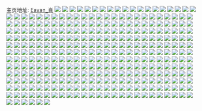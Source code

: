 主页地址: [Eavan_肖](https://weibo.com/u/5812192369) 
![](https://wx4.sinaimg.cn/mw2000/006llmKdly1h9qlwduz2aj31o0280x6p.jpg) 
![](https://wx4.sinaimg.cn/mw2000/006llmKdly1h9qlwcdtasj31o0280qv5.jpg) 
![](https://wx4.sinaimg.cn/mw2000/006llmKdly1h9neq6xoejj31o02804qp.jpg) 
![](https://wx4.sinaimg.cn/mw2000/006llmKdly1h9ik6uvg27j30u014044t.jpg) 
![](https://wx4.sinaimg.cn/mw2000/006llmKdly1h9ik6v5p43j30u014043b.jpg) 
![](https://wx4.sinaimg.cn/mw2000/006llmKdly1h7vwdu4tslj31r0340e83.jpg) 
![](https://wx4.sinaimg.cn/mw2000/006llmKdly1h7vwdx3i58j31vw2g64qs.jpg) 
![](https://wx4.sinaimg.cn/mw2000/006llmKdly1h7vwdvlhazj31r0340hdv.jpg) 
![](https://wx4.sinaimg.cn/mw2000/006llmKdly1h7mnhs0t4xj32c0340b2a.jpg) 
![](https://wx4.sinaimg.cn/mw2000/006llmKdly1h7mnhu70gbj32c03401ky.jpg) 
![](https://wx4.sinaimg.cn/mw2000/006llmKdly1h7mnituf68j32c0340npe.jpg) 
![](https://wx4.sinaimg.cn/mw2000/006llmKdly1h6xtyj6y3aj32tc35se82.jpg) 
![](https://wx4.sinaimg.cn/mw2000/006llmKdly1h6xtyr6elnj32c0340b2a.jpg) 
![](https://wx4.sinaimg.cn/mw2000/006llmKdly1h6xtym33saj315o4414qq.jpg) 
![](https://wx4.sinaimg.cn/mw2000/006llmKdly1h6xtykjdemj30xc3p71kx.jpg) 
![](https://wx4.sinaimg.cn/mw2000/006llmKdly1h6xu23rx1cj32tc240hdw.jpg) 
![](https://wx4.sinaimg.cn/mw2000/006llmKdly1h6xtynpb8nj31em35s1kz.jpg) 
![](https://wx4.sinaimg.cn/mw2000/006llmKdly1h6xu2a4w1oj32tc2401kz.jpg) 
![](https://wx4.sinaimg.cn/mw2000/006llmKdly1h6xtypkceqj316p35snkk.jpg) 
![](https://wx4.sinaimg.cn/mw2000/006llmKdly1h6xu20hjf2j32tc2401kx.jpg) 
![](https://wx4.sinaimg.cn/mw2000/006llmKdly1h6xu2556coj33k02o04qp.jpg) 
![](https://wx4.sinaimg.cn/mw2000/006llmKdly1h6xu27dzp7j32tc240u0y.jpg) 
![](https://wx4.sinaimg.cn/mw2000/006llmKdly1h6xu269w35j32tc240x6q.jpg) 
![](https://wx4.sinaimg.cn/mw2000/006llmKdly1h6xu1vh6rdj32tc240hdv.jpg) 
![](https://wx4.sinaimg.cn/mw2000/006llmKdly1h6xu1xz309j32402tctwl.jpg) 
![](https://wx4.sinaimg.cn/mw2000/006llmKdly1h6xu1wsqdxj32tc2404qr.jpg) 
![](https://wx4.sinaimg.cn/mw2000/006llmKdly1h6xu28ujquj33k02o0nds.jpg) 
![](https://wx4.sinaimg.cn/mw2000/006llmKdly1h6xu1z3gfjj32tc240qnk.jpg) 
![](https://wx4.sinaimg.cn/mw2000/006llmKdly1h6xu21trlcj32tc2407wh.jpg) 
![](https://wx4.sinaimg.cn/mw2000/006llmKdly1h6bvfppy0nj320p2swwjm.jpg) 
![](https://wx4.sinaimg.cn/mw2000/006llmKdly1h6bvfrsdbij30qo0zk0xx.jpg) 
![](https://wx4.sinaimg.cn/mw2000/006llmKdly1h6bvfri139j323x23w1dm.jpg) 
![](https://wx4.sinaimg.cn/mw2000/006llmKdly1h6bvfqk5znj32402tce82.jpg) 
![](https://wx4.sinaimg.cn/mw2000/006llmKdly1h5sqfumn3pj31sc2dsnpd.jpg) 
![](https://wx4.sinaimg.cn/mw2000/006llmKdly1h5kfgxdhzjj30u01iq4gb.jpg) 
![](https://wx4.sinaimg.cn/mw2000/006llmKdly1h4lste8wtaj30u01qagun.jpg) 
![](https://wx4.sinaimg.cn/mw2000/006llmKdly1h4frrsrug5j32c02c07wh.jpg) 
![](https://wx4.sinaimg.cn/mw2000/006llmKdly1h4frru4l0bj32c03404qq.jpg) 
![](https://wx4.sinaimg.cn/mw2000/006llmKdly1h4frrxuvk1j32c0340qv5.jpg) 
![](https://wx4.sinaimg.cn/mw2000/006llmKdly1h4frrvkb7gj32c0340u0x.jpg) 
![](https://wx4.sinaimg.cn/mw2000/006llmKdly1h4dsyhvgbtj31o0280npd.jpg) 
![](https://wx4.sinaimg.cn/mw2000/006llmKdly1h4dsyj1zh2j31g11xdhdt.jpg) 
![](https://wx4.sinaimg.cn/mw2000/006llmKdly1h4dsyjvx7zj32402tc1ky.jpg) 
![](https://wx4.sinaimg.cn/mw2000/006llmKdly1h4dsyks2udj32402tcb2a.jpg) 
![](https://wx4.sinaimg.cn/mw2000/006llmKdly1h4dsylj5v6j32402tcqv5.jpg) 
![](https://wx4.sinaimg.cn/mw2000/006llmKdly1h3w799lvcdj30u0140qcg.jpg) 
![](https://wx4.sinaimg.cn/mw2000/006llmKdly1h3w799co7nj30u0140gv4.jpg) 
![](https://wx4.sinaimg.cn/mw2000/006llmKdly1h3w798tru2j32402tc4qq.jpg) 
![](https://wx4.sinaimg.cn/mw2000/006llmKdly1h3jocyow6oj30u0140dzg.jpg) 
![](https://wx4.sinaimg.cn/mw2000/006llmKdly1h3hh8g8dqdj30u0140ngc.jpg) 
![](https://wx4.sinaimg.cn/mw2000/006llmKdly1h34keha7lzj325633z7wh.jpg) 
![](https://wx4.sinaimg.cn/mw2000/006llmKdly1h34kefpg97j33402c0e81.jpg) 
![](https://wx4.sinaimg.cn/mw2000/006llmKdly1h34kej2ndrj32c0340x6p.jpg) 
![](https://wx4.sinaimg.cn/mw2000/006llmKdly1h34kekwyaoj32c0340u0x.jpg) 
![](https://wx4.sinaimg.cn/mw2000/006llmKdly1h2tlr2z8oyj32c0340nph.jpg) 
![](https://wx4.sinaimg.cn/mw2000/006llmKdly1h2tlrasa2nj32c0340qv9.jpg) 
![](https://wx4.sinaimg.cn/mw2000/006llmKdly1h2tlr02jboj32c0340x6t.jpg) 
![](https://wx4.sinaimg.cn/mw2000/006llmKdly1h2tlr3xspij30tw1fl7sk.jpg) 
![](https://wx4.sinaimg.cn/mw2000/006llmKdly1h2tlrbsmhqj30lv136tqk.jpg) 
![](https://wx4.sinaimg.cn/mw2000/006llmKdly1h2mbm5swtrj30u014013z.jpg) 
![](https://wx4.sinaimg.cn/mw2000/006llmKdly1h2mbm5fzysj30u0140drk.jpg) 
![](https://wx4.sinaimg.cn/mw2000/006llmKdly1h2g4j0z2idj32c0340u0z.jpg) 
![](https://wx4.sinaimg.cn/mw2000/006llmKdly1h2ahbr4petj32kf35su0y.jpg) 
![](https://wx4.sinaimg.cn/mw2000/006llmKdly1h2ahby0m39j32402tcqv6.jpg) 
![](https://wx4.sinaimg.cn/mw2000/006llmKdly1h2ahbout9yj32d635s4qr.jpg) 
![](https://wx4.sinaimg.cn/mw2000/006llmKdly1h2ahbvfi66j30uk3odhdt.jpg) 
![](https://wx4.sinaimg.cn/mw2000/006llmKdly1h2ahbzrd1jj32402tc7wi.jpg) 
![](https://wx4.sinaimg.cn/mw2000/006llmKdly1h2ahbwzjjtj30uk533hdt.jpg) 
![](https://wx4.sinaimg.cn/mw2000/006llmKdly1h2ahbttdolj30uk7cphdv.jpg) 
![](https://wx4.sinaimg.cn/mw2000/006llmKdly1h2ahbyp6baj30u0140gwa.jpg) 
![](https://wx4.sinaimg.cn/mw2000/006llmKdly1h2ahc0zp3vj32402tcnpe.jpg) 
![](https://wx4.sinaimg.cn/mw2000/006llmKdly1h288faoj6uj32c03404qr.jpg) 
![](https://wx4.sinaimg.cn/mw2000/006llmKdly1h288fcsc8aj32c03401kz.jpg) 
![](https://wx4.sinaimg.cn/mw2000/006llmKdly1h288ff01x7j32c0340x6q.jpg) 
![](https://wx4.sinaimg.cn/mw2000/006llmKdly1h288fgevlyj32c0340hdt.jpg) 
![](https://wx4.sinaimg.cn/mw2000/006llmKdly1h288fk7wtcj32c0340qv7.jpg) 
![](https://wx4.sinaimg.cn/mw2000/006llmKdly1h288fmvuykj32c0340b2b.jpg) 
![](https://wx4.sinaimg.cn/mw2000/006llmKdly1h1wlawrd4lj3228334b2c.jpg) 
![](https://wx4.sinaimg.cn/mw2000/006llmKdly1h1wlayk7mdj3228334kjm.jpg) 
![](https://wx4.sinaimg.cn/mw2000/006llmKdly1h1wlb0xj30j320n2ovb2c.jpg) 
![](https://wx4.sinaimg.cn/mw2000/006llmKdly1h1wlb2alqwj315o1jk7wh.jpg) 
![](https://wx4.sinaimg.cn/mw2000/006llmKdly1h1wlb5oqczj31xo2kwqv6.jpg) 
![](https://wx4.sinaimg.cn/mw2000/006llmKdly1h1wlb8pkghj3334228u10.jpg) 
![](https://wx4.sinaimg.cn/mw2000/006llmKdly1h1wlbarh17j31th2q14qr.jpg) 
![](https://wx4.sinaimg.cn/mw2000/006llmKdly1h1wlbc8x4vj319s1wo7wi.jpg) 
![](https://wx4.sinaimg.cn/mw2000/006llmKdly1h1wlbdl6aaj31cn20tnpd.jpg) 
![](https://wx4.sinaimg.cn/mw2000/006llmKdly1h1vmc816cyj324023lb29.jpg) 
![](https://wx4.sinaimg.cn/mw2000/006llmKdly1h1vmc74q3zj31zm21mb29.jpg) 
![](https://wx4.sinaimg.cn/mw2000/006llmKdly1h1s7dc2nfrj31lh24mb2a.jpg) 
![](https://wx4.sinaimg.cn/mw2000/006llmKdly1h1s7der446j32dc35sx6p.jpg) 
![](https://wx4.sinaimg.cn/mw2000/006llmKdly1h1s7dckyk7j30u0140wnq.jpg) 
![](https://wx4.sinaimg.cn/mw2000/006llmKdly1h1s7dmkdnhj31641r64qp.jpg) 
![](https://wx4.sinaimg.cn/mw2000/006llmKdly1h1s7da4lsnj32402tcqv6.jpg) 
![](https://wx4.sinaimg.cn/mw2000/006llmKdly1h1s7djszgsj32bc3341kz.jpg) 
![](https://wx4.sinaimg.cn/mw2000/006llmKdly1h1s7dpfdpbj30u01404aw.jpg) 
![](https://wx4.sinaimg.cn/mw2000/006llmKdly1h1s7dgw6skj33342284qr.jpg) 
![](https://wx4.sinaimg.cn/mw2000/006llmKdly1h1s7dpztu3j30u0140tkf.jpg) 
![](https://wx4.sinaimg.cn/mw2000/006llmKdly1h1s7dldpa5j30uk3tg4qq.jpg) 
![](https://wx4.sinaimg.cn/mw2000/006llmKdly1h1s7doakd7j31nl2h7qv5.jpg) 
![](https://wx4.sinaimg.cn/mw2000/006llmKdly1h1pm8d63qej30ka0h6dgo.jpg) 
![](https://wx4.sinaimg.cn/mw2000/006llmKdly1h1jxlhrz2wj32402tctky.jpg) 
![](https://wx4.sinaimg.cn/mw2000/006llmKdly1h1jxlhcnlmj30gi0phdjl.jpg) 
![](https://wx4.sinaimg.cn/mw2000/006llmKdly1h1jxlhj43tj30go0m8wf0.jpg) 
![](https://wx4.sinaimg.cn/mw2000/006llmKdly1h1jxlh1nkhj32402tce81.jpg) 
![](https://wx4.sinaimg.cn/mw2000/006llmKdly1h1jxli2gotj30kp0w8n1z.jpg) 
![](https://wx4.sinaimg.cn/mw2000/006llmKdly1h1jxljm6rnj32tc240kjm.jpg) 
![](https://wx4.sinaimg.cn/mw2000/006llmKdly1h12jxra5dyj30u0140dnp.jpg) 
![](https://wx4.sinaimg.cn/mw2000/006llmKdly1h12jxrywkjj316o1kwng9.jpg) 
![](https://wx4.sinaimg.cn/mw2000/006llmKdly1h12jxsvdpjj316o1kwx42.jpg) 
![](https://wx4.sinaimg.cn/mw2000/006llmKdly1h12jxu5f0uj316o1kw1kx.jpg) 
![](https://wx4.sinaimg.cn/mw2000/006llmKdly1h0wz3dlgw2j30nn0xcwl2.jpg) 
![](https://wx4.sinaimg.cn/mw2000/006llmKdly1h0wz3fk00vj32402tcnpf.jpg) 
![](https://wx4.sinaimg.cn/mw2000/006llmKdly1h0p8lntl4kj32c0340hdv.jpg) 
![](https://wx4.sinaimg.cn/mw2000/006llmKdly1h0p8lb1nvtj32c0340qv6.jpg) 
![](https://wx4.sinaimg.cn/mw2000/006llmKdly1h0p8lrff4lj32c0340b2b.jpg) 
![](https://wx4.sinaimg.cn/mw2000/006llmKdly1h0p8lc3os8j32d42f5b29.jpg) 
![](https://wx4.sinaimg.cn/mw2000/006llmKdly1h0p8ljkuu6j32c0340hdw.jpg) 
![](https://wx4.sinaimg.cn/mw2000/006llmKdly1h0p8leb4vsj3340392kjm.jpg) 
![](https://wx4.sinaimg.cn/mw2000/006llmKdly1h0p8lvzk3wj32c0340hdv.jpg) 
![](https://wx4.sinaimg.cn/mw2000/006llmKdly1h0p8kaldpdj32c0340b2a.jpg) 
![](https://wx4.sinaimg.cn/mw2000/006llmKdly1h0p8lz114lj32c0340kjn.jpg) 
![](https://wx4.sinaimg.cn/mw2000/006llmKdly1h0go1n55wbj31o02804n7.jpg) 
![](https://wx4.sinaimg.cn/mw2000/006llmKdly1h0go1lwdcyj31o0280x4v.jpg) 
![](https://wx4.sinaimg.cn/mw2000/006llmKdly1h0go1mkuxej31o0280e4t.jpg) 
![](https://wx4.sinaimg.cn/mw2000/006llmKdly1h0e79pze2ej32402tce82.jpg) 
![](https://wx4.sinaimg.cn/mw2000/006llmKdly1h0e79safqgj32402tcb2a.jpg) 
![](https://wx4.sinaimg.cn/mw2000/006llmKdly1h0e79st9wdj30rp12fgyj.jpg) 
![](https://wx4.sinaimg.cn/mw2000/006llmKdly1gzddvtz3e9j30u0140n5b.jpg) 
![](https://wx4.sinaimg.cn/mw2000/006llmKdly1gzddvufe55j30u014046y.jpg) 
![](https://wx4.sinaimg.cn/mw2000/006llmKdly1gzddvuqrq8j30u0140th2.jpg) 
![](https://wx4.sinaimg.cn/mw2000/006llmKdly1gzddvvbfx6j30u0140dog.jpg) 
![](https://wx4.sinaimg.cn/mw2000/006llmKdly1gz6klnkhqnj334045eb2a.jpg) 
![](https://wx4.sinaimg.cn/mw2000/006llmKdly1gz6klp73txj32c0340u0y.jpg) 
![](https://wx4.sinaimg.cn/mw2000/006llmKdly1gz6klpwqzaj32402tce81.jpg) 
![](https://wx4.sinaimg.cn/mw2000/006llmKdly1gz6klqllq1j32402tcx6p.jpg) 
![](https://wx4.sinaimg.cn/mw2000/006llmKdly1gz6klrklqbj32402tc7wi.jpg) 
![](https://wx4.sinaimg.cn/mw2000/006llmKdly1gz6klso9xfj32402tc7wi.jpg) 
![](https://wx4.sinaimg.cn/mw2000/006llmKdly1gz6kltfyyjj32tc240qv5.jpg) 
![](https://wx4.sinaimg.cn/mw2000/006llmKdly1gz6klutwxoj33402c0hdu.jpg) 
![](https://wx4.sinaimg.cn/mw2000/006llmKdly1gz6klwa19nj33402c0e82.jpg) 
![](https://wx4.sinaimg.cn/mw2000/006llmKdly1gz6klx7sv2j32o03k0qv6.jpg) 
![](https://wx4.sinaimg.cn/mw2000/006llmKdly1gz6klyf7gkj32o03k0b2b.jpg) 
![](https://wx4.sinaimg.cn/mw2000/006llmKdly1gz6klz95smj32tc240b2a.jpg) 
![](https://wx4.sinaimg.cn/mw2000/006llmKdly1gz6km0f3nyj32tc2401ky.jpg) 
![](https://wx4.sinaimg.cn/mw2000/006llmKdly1gz6km0tt0uj30u00gztbp.jpg) 
![](https://wx4.sinaimg.cn/mw2000/006llmKdly1gz6km1w27xj32tc240qv7.jpg) 
![](https://wx4.sinaimg.cn/mw2000/006llmKdly1gz6km2uozej32tc2401kz.jpg) 
![](https://wx4.sinaimg.cn/mw2000/006llmKdly1gz6km3u5y2j32tc2401kz.jpg) 
![](https://wx4.sinaimg.cn/mw2000/006llmKdly1gz6km4nmqmj32402tc7wi.jpg) 
![](https://wx4.sinaimg.cn/mw2000/006llmKdly1gy8qpgyqssj32402tc4qq.jpg) 
![](https://wx4.sinaimg.cn/mw2000/006llmKdly1gy8qpi11z8j32402tckjm.jpg) 
![](https://wx4.sinaimg.cn/mw2000/006llmKdly1gy8qplnwk7j30u00gujvc.jpg) 
![](https://wx4.sinaimg.cn/mw2000/006llmKdly1gy8qpiubasj32tc240kjl.jpg) 
![](https://wx4.sinaimg.cn/mw2000/006llmKdly1gy8qpk65ocj32402tckjl.jpg) 
![](https://wx4.sinaimg.cn/mw2000/006llmKdly1gy8qpl7pkxj32tc240qv5.jpg) 
![](https://wx4.sinaimg.cn/mw2000/006llmKdly1gy8qply80wj30o61botcn.jpg) 
![](https://wx4.sinaimg.cn/mw2000/006llmKdly1gy8qpoecwrj32i21rjk96.jpg) 
![](https://wx4.sinaimg.cn/mw2000/006llmKdly1gy8qpmh7msj30u01m7aif.jpg) 
![](https://wx4.sinaimg.cn/mw2000/006llmKdly1gy8qpn7dc9j30u01l177c.jpg) 
![](https://wx4.sinaimg.cn/mw2000/006llmKdly1gy0tjm87y4j33s051chdw.jpg) 
![](https://wx4.sinaimg.cn/mw2000/006llmKdly1gy0tjpci9rj33s051cqv9.jpg) 
![](https://wx4.sinaimg.cn/mw2000/006llmKdly1gy0tjql2b2j32402tcx6p.jpg) 
![](https://wx4.sinaimg.cn/mw2000/006llmKdly1gy0tjr9ygsj32402tce81.jpg) 
![](https://wx4.sinaimg.cn/mw2000/006llmKdly1gy0tjsn185j32tc240qv6.jpg) 
![](https://wx4.sinaimg.cn/mw2000/006llmKdly1gy0tjuk51kj33s051c7wk.jpg) 
![](https://wx4.sinaimg.cn/mw2000/006llmKdly1gy0tjvcs6pj32tc2407wh.jpg) 
![](https://wx4.sinaimg.cn/mw2000/006llmKdly1gy0tjvtx7bj30u01p3wnu.jpg) 
![](https://wx4.sinaimg.cn/mw2000/006llmKdly1gy0tjwosn3j32402tcb2a.jpg) 
![](https://wx4.sinaimg.cn/mw2000/006llmKdly1gy0tjxosx3j32402tchdu.jpg) 
![](https://wx4.sinaimg.cn/mw2000/006llmKdly1gy0tjytlm1j32402tc1ky.jpg) 
![](https://wx4.sinaimg.cn/mw2000/006llmKdly1gxy6r4ndgzj30nz1botb3.jpg) 
![](https://wx4.sinaimg.cn/mw2000/006llmKdly1gxy6sgo27kj32402tcnpd.jpg) 
![](https://wx4.sinaimg.cn/mw2000/006llmKdly1gxy6sh69onj31l223otuh.jpg) 
![](https://wx4.sinaimg.cn/mw2000/006llmKdly1gxi9g07d0ej3334228npe.jpg) 
![](https://wx4.sinaimg.cn/mw2000/006llmKdly1gxi9g179lij3228334hdu.jpg) 
![](https://wx4.sinaimg.cn/mw2000/006llmKdly1gx6imj0kbbj32tc240npd.jpg) 
![](https://wx4.sinaimg.cn/mw2000/006llmKdly1gx6imnarxej32402tce81.jpg) 
![](https://wx4.sinaimg.cn/mw2000/006llmKdly1gx5lgt7e08j32402tce81.jpg) 
![](https://wx4.sinaimg.cn/mw2000/006llmKdly1gx5lgu8nrtj32tc240u0x.jpg) 
![](https://wx4.sinaimg.cn/mw2000/006llmKdly1gx2vqd9ojyj32402tcqv6.jpg) 
![](https://wx4.sinaimg.cn/mw2000/006llmKdly1gx2vqfl8gcj32402tckjm.jpg) 
![](https://wx4.sinaimg.cn/mw2000/006llmKdly1gx23fxs8xej32tc240qv5.jpg) 
![](https://wx4.sinaimg.cn/mw2000/006llmKdly1gww9l5xga6j316o1kwtvu.jpg) 
![](https://wx4.sinaimg.cn/mw2000/006llmKdly1gww9l1qhvej32tc240b2b.jpg) 
![](https://wx4.sinaimg.cn/mw2000/006llmKdly1gww9l80bf6j30on1hcgui.jpg) 
![](https://wx4.sinaimg.cn/mw2000/006llmKdly1gww9l4tkzgj32c02c0kjl.jpg) 
![](https://wx4.sinaimg.cn/mw2000/006llmKdly1gww9l7karjj33k02o0kjn.jpg) 
![](https://wx4.sinaimg.cn/mw2000/006llmKdly1gwwb6lrllzj32402tcnpe.jpg) 
![](https://wx4.sinaimg.cn/mw2000/006llmKdly1gvwirbhmhgj31es20r1kx.jpg) 
![](https://wx4.sinaimg.cn/mw2000/006llmKdly1gvjbat5bg4j62402tcnpd02.jpg) 
![](https://wx4.sinaimg.cn/mw2000/006llmKdly1gvjbau3ydgj62402tc4qp02.jpg) 
![](https://wx4.sinaimg.cn/mw2000/006llmKdly1gvjbav58fjj62402tchdt02.jpg) 
![](https://wx4.sinaimg.cn/mw2000/006llmKdly1gvjbb1gof3j61o02801kx02.jpg) 
![](https://wx4.sinaimg.cn/mw2000/006llmKdly1gvjbb2oic3j61o02807wh02.jpg) 
![](https://wx4.sinaimg.cn/mw2000/006llmKdly1gvjbaw4cu8j62tc240hdt02.jpg) 
![](https://wx4.sinaimg.cn/mw2000/006llmKdly1gvjbawjpqbj61t00u0jy602.jpg) 
![](https://wx4.sinaimg.cn/mw2000/006llmKdly1gvjbawzvyfj61t00u07ck02.jpg) 
![](https://wx4.sinaimg.cn/mw2000/006llmKdly1gvjbaymhf0j63k02o01kz02.jpg) 
![](https://wx4.sinaimg.cn/mw2000/006llmKdly1gvjbb0gkc3j62402tc4qq02.jpg) 
![](https://wx4.sinaimg.cn/mw2000/006llmKdly1gvjbep6ncxj6240240qv502.jpg) 
![](https://wx4.sinaimg.cn/mw2000/006llmKdly1gvjber0o3lj62402tckjm02.jpg) 
![](https://wx4.sinaimg.cn/mw2000/006llmKdly1gvjbfwm59mj62tc240kjm02.jpg) 
![](https://wx4.sinaimg.cn/mw2000/006llmKdly1gvjbg08pt8j62c03404qr02.jpg) 
![](https://wx4.sinaimg.cn/mw2000/006llmKdly1gvjbg37u4aj62c03401kz02.jpg) 
![](https://wx4.sinaimg.cn/mw2000/006llmKdly1gvjbg597gpj62402tcnpe02.jpg) 
![](https://wx4.sinaimg.cn/mw2000/006llmKdly1gvjbg77lwzj62tc240qv602.jpg) 
![](https://wx4.sinaimg.cn/mw2000/006llmKdly1gv5w86nk37j60u00u0jv802.jpg) 
![](https://wx4.sinaimg.cn/mw2000/006llmKdly1gv5w91urxyj60u00u00wn02.jpg) 
![](https://wx4.sinaimg.cn/mw2000/006llmKdly1gv49kc6xh0j62402404qp02.jpg) 
![](https://wx4.sinaimg.cn/mw2000/006llmKdly1gv49kbphxhj6240240b2902.jpg) 
![](https://wx4.sinaimg.cn/mw2000/006llmKdly1gv49kanwaaj62402404qp02.jpg) 
![](https://wx4.sinaimg.cn/mw2000/006llmKdly1gv49k6t9a2j616o16o17w02.jpg) 
![](https://wx4.sinaimg.cn/mw2000/006llmKdly1gv49k7d2hij60wn17jtlc02.jpg) 
![](https://wx4.sinaimg.cn/mw2000/006llmKdly1gv49k7us7kj616o1kwkcl02.jpg) 
![](https://wx4.sinaimg.cn/mw2000/006llmKdly1gv49k8gladj616o1kwh7102.jpg) 
![](https://wx4.sinaimg.cn/mw2000/006llmKdly1gv49kfg07oj61kw16oavt02.jpg) 
![](https://wx4.sinaimg.cn/mw2000/006llmKdly1gv49k9q8n9j62402tcx6p02.jpg) 
![](https://wx4.sinaimg.cn/mw2000/006llmKdly1gv49kcmc93j616o16ok2d02.jpg) 
![](https://wx4.sinaimg.cn/mw2000/006llmKdly1gv49kfxum6j62tc2404qp02.jpg) 
![](https://wx4.sinaimg.cn/mw2000/006llmKdly1gv49khjm36j62tc240e8102.jpg) 
![](https://wx4.sinaimg.cn/mw2000/006llmKdly1gv49mf5boij6240240qv502.jpg) 
![](https://wx4.sinaimg.cn/mw2000/006llmKdly1gv49kexheqj62tc2404qs02.jpg) 
![](https://wx4.sinaimg.cn/mw2000/006llmKdly1gv1w1pl3j2j60u00u0tfo02.jpg) 
![](https://wx4.sinaimg.cn/mw2000/006llmKdly1gut632rkr1j62402tcu0x02.jpg) 
![](https://wx4.sinaimg.cn/mw2000/006llmKdly1guo8ir6c21j61o01o07n602.jpg) 
![](https://wx4.sinaimg.cn/mw2000/006llmKdly1gud2ofj7r2j62402401kz02.jpg) 
![](https://wx4.sinaimg.cn/mw2000/006llmKdly1gud2peam5aj62nn340trv02.jpg) 
![](https://wx4.sinaimg.cn/mw2000/006llmKdly1gud2ogv0svj6240240npd02.jpg) 
![](https://wx4.sinaimg.cn/mw2000/006llmKdly1gud2ohxthej60u01qb10o02.jpg) 
![](https://wx4.sinaimg.cn/mw2000/006llmKdly1gud2odytk7j62te2404qp02.jpg) 
![](https://wx4.sinaimg.cn/mw2000/006llmKdly1gud2oi8xzpj60u01t0qbv02.jpg) 
![](https://wx4.sinaimg.cn/mw2000/006llmKdly1gtxqtwd7pjj32tc240e82.jpg) 
![](https://wx4.sinaimg.cn/mw2000/006llmKdly1gtxqtx6idvj32tc240e82.jpg) 
![](https://wx4.sinaimg.cn/mw2000/006llmKdly1gtxqtyr87sj32o03k0e83.jpg) 
![](https://wx4.sinaimg.cn/mw2000/006llmKdly1gtxqtzwh78j32tc240qv6.jpg) 
![](https://wx4.sinaimg.cn/mw2000/006llmKdly1gtxqu1mc4dj32tc240x6q.jpg) 
![](https://wx4.sinaimg.cn/mw2000/006llmKdly1gtxqu2l1ldj32tc240e82.jpg) 
![](https://wx4.sinaimg.cn/mw2000/006llmKdly1gtxqu5cnyaj32tc2401ky.jpg) 
![](https://wx4.sinaimg.cn/mw2000/006llmKdly1gtxqu64hqjj3240266qv5.jpg) 
![](https://wx4.sinaimg.cn/mw2000/006llmKdly1gtxqvbp06ej32tc2407wi.jpg) 
![](https://wx4.sinaimg.cn/mw2000/006llmKdly1gtvowpspvij32402tchdu.jpg) 
![](https://wx4.sinaimg.cn/mw2000/006llmKdly1gtvowqb53gj30u0140goz.jpg) 
![](https://wx4.sinaimg.cn/mw2000/006llmKdly1gtj538idhpj30qo1betc9.jpg) 
![](https://wx4.sinaimg.cn/mw2000/006llmKdly1gtj54nyu0lj30qo0qo763.jpg) 
![](https://wx4.sinaimg.cn/mw2000/006llmKdly1gt1fatz04hj32yo280qv7.jpg) 
![](https://wx4.sinaimg.cn/mw2000/006llmKdly1gt1fawcg66j32yo2804qs.jpg) 
![](https://wx4.sinaimg.cn/mw2000/006llmKdly1gt1fare7knj32yo280npf.jpg) 
![](https://wx4.sinaimg.cn/mw2000/006llmKdly1gt1fao3odkj32tc2404qp.jpg) 
![](https://wx4.sinaimg.cn/mw2000/006llmKdly1gt1fay7hzbj32tc2401kx.jpg) 
![](https://wx4.sinaimg.cn/mw2000/006llmKdly1gt1faoyvq8j32tc240kjl.jpg) 
![](https://wx4.sinaimg.cn/mw2000/006llmKdly1gt1fan7nblj324023e7wh.jpg) 
![](https://wx4.sinaimg.cn/mw2000/006llmKdly1gt1falh25uj32402fje81.jpg) 
![](https://wx4.sinaimg.cn/mw2000/006llmKdly1gt1fame08qj324024k4qp.jpg) 
![](https://wx4.sinaimg.cn/mw2000/006llmKdly1gt1fakmuk5j324022wnnz.jpg) 
![](https://wx4.sinaimg.cn/mw2000/006llmKdly1gt1faytlxyj32tc240azo.jpg) 
![](https://wx4.sinaimg.cn/mw2000/006llmKdly1gsysr4pnb6j32yo280kjm.jpg) 
![](https://wx4.sinaimg.cn/mw2000/006llmKdly1gsysran5qaj32cr1rke81.jpg) 
![](https://wx4.sinaimg.cn/mw2000/006llmKdly1gsysqy8pzcj32802yo7wk.jpg) 
![](https://wx4.sinaimg.cn/mw2000/006llmKdly1gsysrc2yyvj32lh1y4qv5.jpg) 
![](https://wx4.sinaimg.cn/mw2000/006llmKdly1gsysr8e5vjj31sc2ds7wh.jpg) 
![](https://wx4.sinaimg.cn/mw2000/006llmKdly1gsysr9vd0yj32g91u7e81.jpg) 
![](https://wx4.sinaimg.cn/mw2000/006llmKdly1gsysrbd6vuj31qz2bzb29.jpg) 
![](https://wx4.sinaimg.cn/mw2000/006llmKdly1gsysqznqy9j32sr23lhdt.jpg) 
![](https://wx4.sinaimg.cn/mw2000/006llmKdly1gsysr96okvj32yo280u0x.jpg) 
![](https://wx4.sinaimg.cn/mw2000/006llmKdly1gsysr3umylj31sc2dsqv6.jpg) 
![](https://wx4.sinaimg.cn/mw2000/006llmKdly1gsysr1vczdj32ds1scnpd.jpg) 
![](https://wx4.sinaimg.cn/mw2000/006llmKdly1gsysr2uocuj31sc2dsqv6.jpg) 
![](https://wx4.sinaimg.cn/mw2000/006llmKdly1gsysr5nncjj32802you0y.jpg) 
![](https://wx4.sinaimg.cn/mw2000/006llmKdly1gsysr1ai64j30v9340e81.jpg) 
![](https://wx4.sinaimg.cn/mw2000/006llmKdly1gsysr6l63pj31v52hju0x.jpg) 
![](https://wx4.sinaimg.cn/mw2000/006llmKdly1gsysrco8e3j32402tchdt.jpg) 
![](https://wx4.sinaimg.cn/mw2000/006llmKdly1gsysr7qjvxj32802you0y.jpg) 
![](https://wx4.sinaimg.cn/mw2000/006llmKdly1gsysrdfhi6j32tc240npd.jpg) 
![](https://wx4.sinaimg.cn/mw2000/006llmKdly1gsy5anpk2uj31nz27z4qp.jpg) 
![](https://wx4.sinaimg.cn/mw2000/006llmKdly1gsy5ahmsruj32yo280b2a.jpg) 
![](https://wx4.sinaimg.cn/mw2000/006llmKdly1gsy5an50r9j31r92ccnpd.jpg) 
![](https://wx4.sinaimg.cn/mw2000/006llmKdly1gsy5alo5fij31k422t7wh.jpg) 
![](https://wx4.sinaimg.cn/mw2000/006llmKdly1gsy5ak32x1j32yo280qv5.jpg) 
![](https://wx4.sinaimg.cn/mw2000/006llmKdly1gsy5al1119j32yo2801kz.jpg) 
![](https://wx4.sinaimg.cn/mw2000/006llmKdly1gsy5amguizj32802yox6p.jpg) 
![](https://wx4.sinaimg.cn/mw2000/006llmKdly1gsy5ap5p3rj32802yox6p.jpg) 
![](https://wx4.sinaimg.cn/mw2000/006llmKdly1gsy5aodctjj31o0280e81.jpg) 
![](https://wx4.sinaimg.cn/mw2000/006llmKdly1gsy5aqt8daj32tc240e82.jpg) 
![](https://wx4.sinaimg.cn/mw2000/006llmKdly1gsy5asu0frj32402tc4qq.jpg) 
![](https://wx4.sinaimg.cn/mw2000/006llmKdly1gsy5arv9g7j32tc240e82.jpg) 
![](https://wx4.sinaimg.cn/mw2000/006llmKdly1gsy5aurko1j33k02o01kz.jpg) 
![](https://wx4.sinaimg.cn/mw2000/006llmKdly1gsy5awh0znj32tc240kjm.jpg) 
![](https://wx4.sinaimg.cn/mw2000/006llmKdly1gsy5axp78pj32402tcnpd.jpg) 
![](https://wx4.sinaimg.cn/mw2000/006llmKdly1gsy5aycq9mj32402tcnpd.jpg) 
![](https://wx4.sinaimg.cn/mw2000/006llmKdly1gsy5az8makj32tc240u0y.jpg) 
![](https://wx4.sinaimg.cn/mw2000/006llmKdly1gsuq3rxd1hj31le24idoh.jpg) 
![](https://wx4.sinaimg.cn/mw2000/006llmKdly1gsuq3qsc4nj30qp1bgwhu.jpg) 
![](https://wx4.sinaimg.cn/mw2000/006llmKdly1gsuq3s8rl9j31l0240qfd.jpg) 
![](https://wx4.sinaimg.cn/mw2000/006llmKdly1gsuq3r6dwjj31x42k5tn3.jpg) 
![](https://wx4.sinaimg.cn/mw2000/006llmKdly1gsnsxfh65fj31o0281hat.jpg) 
![](https://wx4.sinaimg.cn/mw2000/006llmKdly1gsnsxgdvd0j32402tc4qq.jpg) 
![](https://wx4.sinaimg.cn/mw2000/006llmKdly1gsnsxh9yqpj32tc2407wi.jpg) 
![](https://wx4.sinaimg.cn/mw2000/006llmKdly1gsnsxhzm29j32402tckjl.jpg) 
![](https://wx4.sinaimg.cn/mw2000/006llmKdly1gsja7l533dj32402rvhdt.jpg) 
![](https://wx4.sinaimg.cn/mw2000/006llmKdly1gsja7i4szlj32tc240e82.jpg) 
![](https://wx4.sinaimg.cn/mw2000/006llmKdly1gsja7h149jj32tc2404qq.jpg) 
![](https://wx4.sinaimg.cn/mw2000/006llmKdly1gsja7jvlo0j32tc2407wi.jpg) 
![](https://wx4.sinaimg.cn/mw2000/006llmKdly1gsja7lh7rjj30u0140n1j.jpg) 
![](https://wx4.sinaimg.cn/mw2000/006llmKdly1gsja7j3nruj32tc2407wi.jpg) 
![](https://wx4.sinaimg.cn/mw2000/006llmKdly1gscbspla9uj32p720whdt.jpg) 
![](https://wx4.sinaimg.cn/mw2000/006llmKdly1gscbst0jqwj33k22o0e84.jpg) 
![](https://wx4.sinaimg.cn/mw2000/006llmKdly1gscbsupb16j32tc240e82.jpg) 
![](https://wx4.sinaimg.cn/mw2000/006llmKdly1gscbswu6j5j33401r17wj.jpg) 
![](https://wx4.sinaimg.cn/mw2000/006llmKdly1gscbsxiewrj316h23iams.jpg) 
![](https://wx4.sinaimg.cn/mw2000/006llmKdly1gscbt00iv3j33422c0x6r.jpg) 
![](https://wx4.sinaimg.cn/mw2000/006llmKdly1gscbt2rjjqj32402tchdu.jpg) 
![](https://wx4.sinaimg.cn/mw2000/006llmKdly1gscbt4ouenj32402tcx6p.jpg) 
![](https://wx4.sinaimg.cn/mw2000/006llmKdly1gscbt6j14uj32402tchdu.jpg) 
![](https://wx4.sinaimg.cn/mw2000/006llmKdly1gs7ov5masvj32462tke83.jpg) 
![](https://wx4.sinaimg.cn/mw2000/006llmKdly1gs7ov8qs94j32422tf4qr.jpg) 
![](https://wx4.sinaimg.cn/mw2000/006llmKdly1gs7ov7lysej31y22lfu0y.jpg) 
![](https://wx4.sinaimg.cn/mw2000/006llmKdly1grxuaopbhbj310d1ezkir.jpg) 
![](https://wx4.sinaimg.cn/mw2000/006llmKdly1grxuapq8fyj32tc240kjm.jpg) 
![](https://wx4.sinaimg.cn/mw2000/006llmKdly1grxuar5ep3j32tc240hdu.jpg) 
![](https://wx4.sinaimg.cn/mw2000/006llmKdly1grxuasf216j32tc240b2a.jpg) 
![](https://wx4.sinaimg.cn/mw2000/006llmKdly1grxuasvyoij30fl0oq44z.jpg) 
![](https://wx4.sinaimg.cn/mw2000/006llmKdly1grxuau1ahcj32tc240b2a.jpg) 
![](https://wx4.sinaimg.cn/mw2000/006llmKdly1grxuavwz3gj32tc240u10.jpg) 
![](https://wx4.sinaimg.cn/mw2000/006llmKdly1grxuay024uj32tc2401kz.jpg) 
![](https://wx4.sinaimg.cn/mw2000/006llmKdly1grxuaz4b0yj316o1kw1ky.jpg) 
